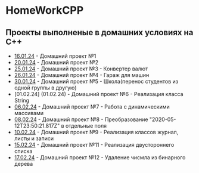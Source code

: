 # HomeWorkCPP
## Проекты выполненые в домашних условиях на C++
- [16.01.24](16.01.24) - Домашний проект №1
- [20.01.24](20.01.24) - Домашний проект №2
- [25.01.24](25.01.24) - Домашний проект №3 - Конвертер валют
- [26.01.24](26.01.24) - Домашний проект №4 - Гараж для машин
- [30.01.24](30.01.24) - Домашний проект №5 - Школа(перенос студентов из одной группы в другую)
- [01.02.24] (01.02.24) - Домашний проект №6 - Реализация класса String
- [06.02.24](06.02.24) - Домашний проект №7 - Работа с динамическими массивами
- [08.02.24](08.02.24) - Домашний проект №8 - Преобразование "2020-05-12T23:50:21.817Z" в отдельные поля
- [10.02.24](10.02.24) - Домашний проект №9 - Реализация классов журнал, листы и записи
- [15.02.24](15.02.24) - Домашний проект №11 - Реализация двустороннего списка
- [17.02.24](17.02.24) - Домашний проект №12 - Удаление чисмла из бинарного дерева
